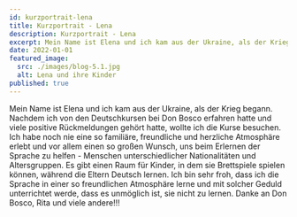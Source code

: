 ```yaml
---
id: kurzportrait-lena
title: Kurzportrait - Lena
description: Kurzportrait - Lena
excerpt: Mein Name ist Elena und ich kam aus der Ukraine, als der Krieg begann. Nachdem ich von den Deutschkursen bei Don Bosco erfahren hatte und viele positive Rückmeldungen gehört hatte, wollte ich die Kurse besuchen.
date: 2022-01-01
featured_image:
  src: ./images/blog-5.1.jpg
  alt: Lena und ihre Kinder
published: true
---
```


Mein Name ist Elena und ich kam aus der Ukraine, als der Krieg begann. Nachdem ich von den Deutschkursen bei Don Bosco erfahren hatte und viele positive Rückmeldungen gehört hatte, wollte ich die Kurse besuchen. Ich habe noch nie eine so familiäre, freundliche und herzliche Atmosphäre erlebt und vor allem einen so großen Wunsch, uns beim Erlernen der Sprache zu helfen - Menschen unterschiedlicher Nationalitäten und Altersgruppen. Es gibt einen Raum für Kinder, in dem sie Brettspiele spielen können, während die Eltern Deutsch lernen. Ich bin sehr froh, dass ich die Sprache in einer so freundlichen Atmosphäre lerne und mit solcher Geduld unterrichtet werde, dass es unmöglich ist, sie nicht zu lernen. Danke an Don Bosco, Rita und viele andere!!!
